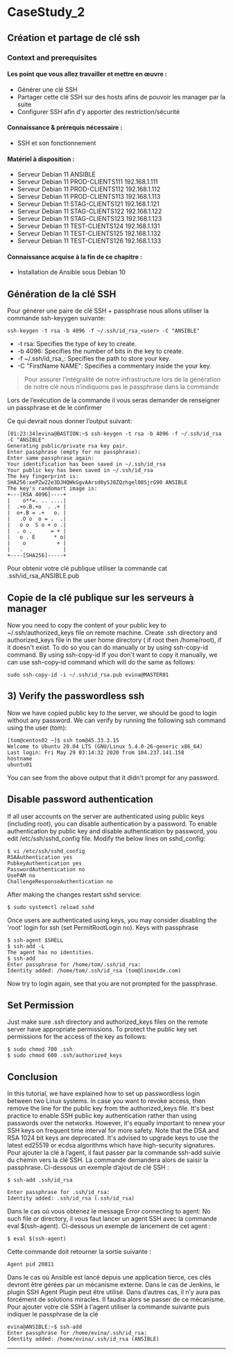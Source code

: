# CaseStudy_2
## Création et partage de clé ssh
### Context and prerequisites
#### Les point que vous allez travailler et mettre en œuvre :
- Générer une clé SSH
- Partager cette clé SSH sur des hosts afins de pouvoir les manager par la suite
- Configurer SSH afin d'y apporter des restriction/sécurité
#### Connaissance & prérequis nécessaire :
- SSH et son fonctionnement
#### Matériel à disposition :
- Serveur Debian 11 ANSIBLE
- Serveur Debian 11 PROD-CLIENTS111 192.168.1.111
- Serveur Debian 11 PROD-CLIENTS112 192.168.1.112
- Serveur Debian 11 PROD-CLIENTS113 192.168.1.113
- Serveur Debian 11 STAG-CLIENTS121 192.168.1.121
- Serveur Debian 11 STAG-CLIENTS122 192.168.1.122
- Serveur Debian 11 STAG-CLIENTS123 192.168.1.123
- Serveur Debian 11 TEST-CLIENTS124 192.168.1.131
- Serveur Debian 11 TEST-CLIENTS125 192.168.1.132
- Serveur Debian 11 TEST-CLIENTS126 192.168.1.133
#### Connaissance acquise à la fin de ce chapitre :
- Installation de Ansible sous Debian 10

## Génération de la clé SSH
Pour générer une paire de clé SSH + passphrase nous allons utiliser la commande ssh-keyygen suivante:

```
ssh-keygen -t rsa -b 4096 -f ~/.ssh/id_rsa_<user> -C "ANSIBLE"
```

- -t rsa: Specifies the type of key to create.
- -b 4096: Specifies the number of bits in the key to create.
- -f ~/.ssh/id_rsa_<User>: Specifies the path to store your key.
- -C "FirstName NAME": Specifies a commentary inside the your key.

>Pour assurer l’intégralité de notre infrastructure lors de la génération de notre clé nous n’indiquons pas le passphrase dans la commande

Lors de l’exécution de la commande il vous seras demander de renseigner un passphrase et de le confirmer

Ce qui devrait nous donner l’output suivant:

```
[01:23:34]evina@BASTION:~$ ssh-keygen -t rsa -b 4096 -f ~/.ssh/id_rsa -C "ANSIBLE"
Generating public/private rsa key pair.
Enter passphrase (empty for no passphrase):
Enter same passphrase again:
Your identification has been saved in ~/.ssh/id_rsa
Your public key has been saved in ~/.ssh/id_rsa
The key fingerprint is:
SHA256:xePZw22e3DJHQWkGgvAArsd0ySJ8ZQzhgel08SjrG90 ANSIBLE
The key's randomart image is:
+---[RSA 4096]----+
|    o**=. .. ....|
|  .+o.B.+o  . .+ |
|  o+.B = .+   o. |
|   .O o  o = .  .|
|   o o  S o + o .|
|  . o .      = + |
|   o . E      * o|
|    o          + |
|   .             |
+----[SHA256]-----+
```
Pour obtenir votre clé publique utiliser la commande cat .ssh/id_rsa_ANSIBLE.pub

## Copie de la clé publique sur les serveurs à manager

Now you need to copy the content of your public key to ~/.ssh/authorized_keys file on remote machine.
Create .ssh directory and authorized_keys file in the user home directory ( if root then /home/root), if it doesn't exist.
To do so you can do manually or by using ssh-copy-id command.
By using ssh-copy-id
If you don't want to copy it manually, we can use ssh-copy-id command which will do the same as follows:

```
sudo ssh-copy-id -i ~/.ssh/id_rsa.pub evina@MASTER01
```
## 3) Verify the passwordless ssh
Now we have copied public key to the server, we should be good to login without any password.
We can verify by running the following ssh command using the user (tom):

```
[tom@centos02 ~]$ ssh tom@45.33.3.15 
Welcome to Ubuntu 20.04 LTS (GNU/Linux 5.4.0-26-generic x86_64)
Last login: Fri May 29 03:14:32 2020 from 104.237.141.158
hostname
ubuntu01
```

You can see from the above output that it didn't prompt for any password.


## Disable password authentication
If all user accounts on the server are authenticated using public keys (including root), you can disable authentication by a password.
To enable authentication by public key and disable authentication by password, you edit /etc/ssh/sshd_config file.
Modify the below lines on sshd_config:

```
$ vi /etc/ssh/sshd_config
RSAAuthentication yes
PubkeyAuthentication yes
PasswordAuthentication no
UsePAM no
ChallengeResponseAuthentication no
```

After making the changes restart sshd service:
```
$ sudo systemctl reload sshd
```

Once users are authenticated using keys, you may consider disabling the 'root' login for ssh (set PermitRootLogin no).
Keys with passphrase

```
$ ssh-agent $SHELL
$ ssh-add -L
The agent has no identities.
$ ssh-add 
Enter passphrase for /home/tom/.ssh/id_rsa:
Identity added: /home/tom/.ssh/id_rsa (tom@linoxide.com)
```

Now try to login again, see that you are not prompted for the passphrase.

## Set Permission
Just make sure .ssh directory and authorized_keys files on the remote server have appropriate permissions. To protect the public key set permissions for the access of the key as follows:

```
$ sudo chmod 700 .ssh
$ sudo chmod 600 .ssh/authorized_keys
```

## Conclusion
In this tutorial, we have explained how to set up passwordless login between two Linux systems. In case you want to revoke access, then remove the line for the public key from the authorized_keys file.
It's best practice to enable SSH public key authentication rather than using passwords over the networks. However, it's equally important to renew your SSH keys on frequent time interval for more safety.
Note that the DSA and RSA 1024 bit keys are deprecated. It's advised to upgrade keys to use the latest ed25519 or ecdsa algorithms which have high-security signatures.
Pour ajouter la clé à l’agent, il faut passer par la commande ssh-add suivie du chemin vers la clé SSH. La commande demandera alors de saisir la passphrase. Ci-dessous un exemple d’ajout de clé SSH :

```
$ ssh-add .ssh/id_rsa
```

```
Enter passphrase for .ssh/id_rsa:  
Identity added: .ssh/id_rsa (.ssh/id_rsa)
```

Dans le cas où vous obtenez le message Error connecting to agent: No such file or directory, il vous faut lancer un agent SSH avec la commande eval $(ssh-agent). Ci-dessous un exemple de lancement de cet agent :

```
$ eval $(ssh-agent)
```


Cette commande doit retourner la sortie suivante :

```
Agent pid 20811
```
Dans le cas où Ansible est lancé depuis une application tierce, ces clés devront être gérées par un mécanisme externe. Dans le cas de Jenkins, le plugin SSH Agent Plugin peut être utilisé. Dans d’autres cas, il n’y aura pas forcément de solutions miracles. Il faudra alors se passer de ce mécanisme.
Pour ajouter votre clé SSH à l'agent utiliser la commande suivante puis indiquer le passphrase de la clé

```
evina@ANSIBLE:~$ ssh-add
Enter passphrase for /home/evina/.ssh/id_rsa: 
Identity added: /home/evina/.ssh/id_rsa (ANSIBLE)
```

---
